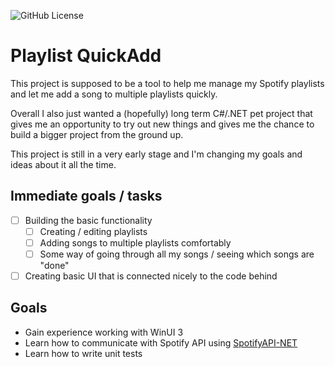 ![GitHub License](https://img.shields.io/github/license/matkv/playlist-quickadd)

# Playlist QuickAdd

This project is supposed to be a tool to help me manage my Spotify playlists and let me add a song to multiple playlists quickly. 

Overall I also just wanted a (hopefully) long term C#/.NET pet project that gives me an opportunity to try out new things and gives me the chance to build a bigger project from the ground up.

This project is still in a very early stage and I'm changing my goals and ideas about it all the time.

## Immediate goals / tasks

- [ ] Building the basic functionality
  - [ ] Creating / editing playlists
  - [ ] Adding songs to multiple playlists comfortably
  - [ ] Some way of going through all my songs / seeing which songs are "done" 
- [ ] Creating basic UI that is connected nicely to the code behind

## Goals

- Gain experience working with WinUI 3
- Learn how to communicate with Spotify API using [SpotifyAPI-NET](https://johnnycrazy.github.io/SpotifyAPI-NET/)
- Learn how to write unit tests
